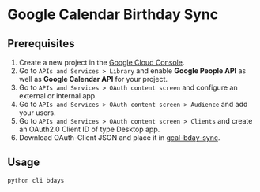 # Google Calendar Birthday Sync

## Prerequisites

1. Create a new project in the [Google Cloud Console](https://console.cloud.google.com/).
2. Go to `APIs and Services > Library` and enable **Google People API** as well as **Google Calendar API** for your
   project.
3. Go to `APIs and Services > OAuth content screen` and configure an external or internal app.
4. Go to `APIs and Services > OAuth content screen > Audience` and add your users.
5. Go to `APIs and Services > OAuth content screen > Clients` and create an OAuth2.0 Client ID of type Desktop app.
6. Download OAuth-Client JSON and place it in [gcal-bday-sync](gcal-bday-sync/client_secret.json).

## Usage

``
python cli bdays
``